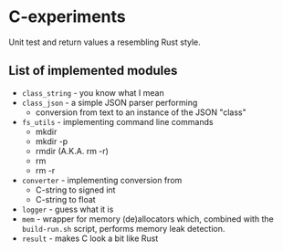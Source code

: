 # C-experiments
Unit test and return values a resembling Rust style.

## List of implemented modules
* `class_string` - you know what I mean
* `class_json` - a simple JSON parser performing
	* conversion from text to an instance of the JSON "class"
* `fs_utils` - implementing command line commands
	* mkdir
	* mkdir -p
	* rmdir (A.K.A. rm -r)
	* rm
	* rm -r
* `converter` - implementing conversion from
	* C-string to signed int
	* C-string to float
* `logger` - guess what it is
* `mem` - wrapper for memory (de)allocators which, combined with the `build-run.sh` script, performs memory leak detection.
* `result` - makes C look a bit like Rust